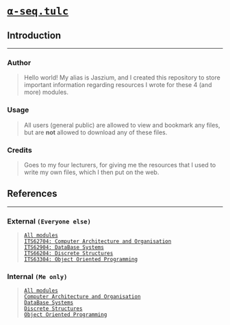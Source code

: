 # [`α-seq.tulc`](http://α.seq.tulc)
## Introduction
---
### Author
> Hello world! My alias is Jaszium, and I created this repository to store important information regarding resources I wrote for these 4 (and more) modules.
### Usage
> All users (general public) are allowed to view and bookmark any files, but are **not** allowed to download any of these files.
### Credits
> Goes to my four lecturers, for giving me the resources that I used to write my own files, which I then put on the web.
## References
---
### External `(Everyone else)`
> [`All modules`](https://jaszium.github.io/5d340adb45c5c1051b6793e29062b09e51d51cdcc424ceb0ff3db4c330266f1226f5b2bcc10daac3266.tulc/fit/sce/bcs/ "BCS")<br>
[`ITS62704: Computer Architecture and Organisation`](https://jaszium.github.io/5d340adb45c5c1051b6793e29062b09e51d51cdcc424ceb0ff3db4c330266f1226f5b2bcc10daac3266.tulc/fit/sce/bcs/y1/s1/modules/its62704 "CA&O")<br>
[`ITS62904: DataBase Systems`](https://jaszium.github.io/5d340adb45c5c1051b6793e29062b09e51d51cdcc424ceb0ff3db4c330266f1226f5b2bcc10daac3266.tulc/fit/sce/bcs/y1/s1/modules/its62904 "DBS")<br>
[`ITS66204: Discrete Structures`](https://jaszium.github.io/5d340adb45c5c1051b6793e29062b09e51d51cdcc424ceb0ff3db4c330266f1226f5b2bcc10daac3266.tulc/fit/sce/bcs/y1/s1/modules/its66204 "DS")<br>
[`ITS63304: Object Oriented Programming`](https://jaszium.github.io/5d340adb45c5c1051b6793e29062b09e51d51cdcc424ceb0ff3db4c330266f1226f5b2bcc10daac3266.tulc/fit/sce/bcs/y1/s1/modules/its63304 "OOP")
### Internal `(Me only)`
> [`All modules`](http://α-seq.tulc/fit/sce/bcs/ "BCS")<br>
[`Computer Architecture and Organisation`](http://α-seq.tulc/fit/sce/bcs/y1/s1/modules/its62704 "CA&O")<br>
[`DataBase Systems`](http://α-seq.tulc/fit/sce/bcs/y1/s1/modules/its62904 "DBS")<br>
[`Discrete Structures`](http://α-seq.tulc/fit/sce/bcs/y1/s1/modules/its66204 "DS")<br>
[`Object Oriented Programming`](http://α-seq.tulc/fit/sce/bcs/y1/s1/modules/its63304 "OOP")
